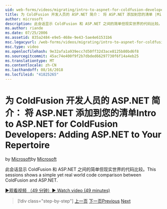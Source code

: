 ```yaml
---
uid: web-forms/videos/migrating/intro-to-aspnet-for-coldfusion-developers-adding-aspnet-to-your-repertoire
title: 为 ColdFusion 开发人员的 ASP.NET 简介： 将 ASP.NET 添加到您的清单 |Microsoft Docs
author: microsoft
description: 此会话显示 ColdFusion 和 ASP.NET 之间的简单但现实世界的代码比较。
ms.author: riande
ms.date: 07/25/2006
ms.assetid: 835a2484-e9e5-468e-9e43-5ae4e61531b6
msc.legacyurl: /web-forms/videos/migrating/intro-to-aspnet-for-coldfusion-developers-adding-aspnet-to-your-repertoire
msc.type: video
ms.openlocfilehash: 9e32afa1a939ecc7d50ff32d3ace8125b80bd6f8
ms.sourcegitcommit: 45ac74e400f9f2b7dbded66297730f6f14a4eb25
ms.translationtype: MT
ms.contentlocale: zh-CN
ms.lasthandoff: 08/16/2018
ms.locfileid: "41825265"
---
```

<a name="intro-to-aspnet-for-coldfusion-developers-adding-aspnet-to-your-repertoire"></a><span data-ttu-id="46015-103">为 ColdFusion 开发人员的 ASP.NET 简介： 将 ASP.NET 添加到您的清单</span><span class="sxs-lookup"><span data-stu-id="46015-103">Intro to ASP.NET for ColdFusion Developers: Adding ASP.NET to Your Repertoire</span></span>
====================
<span data-ttu-id="46015-104">by [Microsoft](https://github.com/microsoft)</span><span class="sxs-lookup"><span data-stu-id="46015-104">by [Microsoft](https://github.com/microsoft)</span></span>

<span data-ttu-id="46015-105">此会话显示 ColdFusion 和 ASP.NET 之间的简单但现实世界的代码比较。</span><span class="sxs-lookup"><span data-stu-id="46015-105">This sessions shows a simple yet real world code comparison between ColdFusion and ASP.NET.</span></span>

[<span data-ttu-id="46015-106">&#9654;观看视频 （49 分钟）</span><span class="sxs-lookup"><span data-stu-id="46015-106">&#9654; Watch video (49 minutes)</span></span>](https://channel9.msdn.com/Blogs/ASP-NET-Site-Videos/intro-to-aspnet-for-coldfusion-developers-adding-aspnet-to-your-repertoire)

> [!div class="step-by-step"]
> <span data-ttu-id="46015-107">[上一页](intro-to-aspnet-for-jsp-developers-building-applications.md)
> [下一页](introduction-to-aspnet-for-coldfusion-developers-building-an-aspnet-application.md)</span><span class="sxs-lookup"><span data-stu-id="46015-107">[Previous](intro-to-aspnet-for-jsp-developers-building-applications.md)
[Next](introduction-to-aspnet-for-coldfusion-developers-building-an-aspnet-application.md)</span></span>
